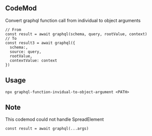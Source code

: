 ## CodeMod

Convert graphql function call from individual to object arguments

    // From
    const result = await graphql(schema, query, rootValue, context)
    // To
    const result3 = await graphql({
      schema:,
      source: query,
      rootValue,
      contextValue: context
    })


## Usage

    npx graphql-function-invidual-to-object-argument <PATH>

## Note

This codemod could not handle SpreadElement

    const result = await graphql(...args)
